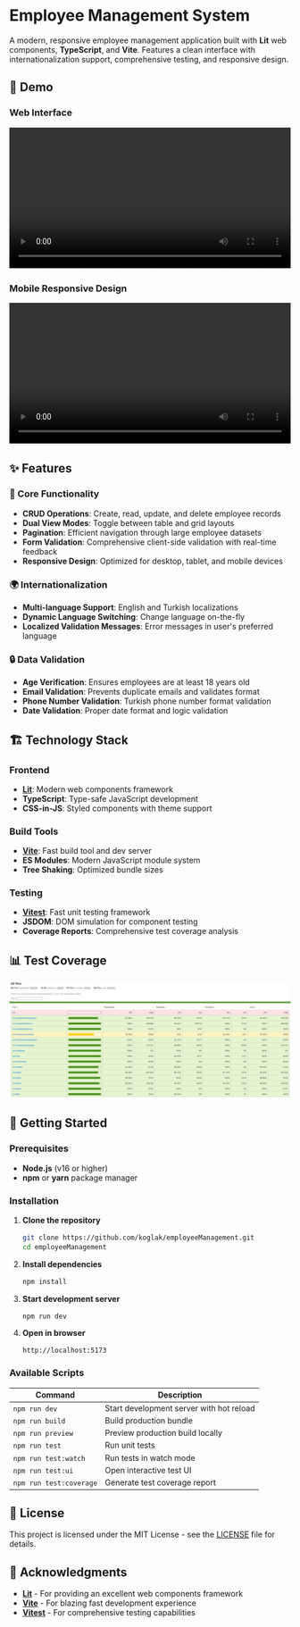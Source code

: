 # Employee Management System

A modern, responsive employee management application built with **Lit** web components, **TypeScript**, and **Vite**. Features a clean interface with internationalization support, comprehensive testing, and responsive design.

## 🎥 Demo

### Web Interface
<video width="100%" controls>
  <source src="public/web.mp4" type="video/mp4">
  Your browser does not support the video tag.
</video>

### Mobile Responsive Design
<video width="100%" controls>
  <source src="public/mobile.mp4" type="video/mp4">
  Your browser does not support the video tag.
</video>

## ✨ Features

### 🔧 Core Functionality
- **CRUD Operations**: Create, read, update, and delete employee records
- **Dual View Modes**: Toggle between table and grid layouts
- **Pagination**: Efficient navigation through large employee datasets
- **Form Validation**: Comprehensive client-side validation with real-time feedback
- **Responsive Design**: Optimized for desktop, tablet, and mobile devices

### 🌍 Internationalization
- **Multi-language Support**: English and Turkish localizations
- **Dynamic Language Switching**: Change language on-the-fly
- **Localized Validation Messages**: Error messages in user's preferred language

### 🔒 Data Validation
- **Age Verification**: Ensures employees are at least 18 years old
- **Email Validation**: Prevents duplicate emails and validates format
- **Phone Number Validation**: Turkish phone number format validation
- **Date Validation**: Proper date format and logic validation

## 🏗️ Technology Stack

### Frontend
- **[Lit](https://lit.dev/)**: Modern web components framework
- **TypeScript**: Type-safe JavaScript development
- **CSS-in-JS**: Styled components with theme support

### Build Tools
- **[Vite](https://vitejs.dev/)**: Fast build tool and dev server
- **ES Modules**: Modern JavaScript module system
- **Tree Shaking**: Optimized bundle sizes

### Testing
- **[Vitest](https://vitest.dev/)**: Fast unit testing framework
- **JSDOM**: DOM simulation for component testing
- **Coverage Reports**: Comprehensive test coverage analysis

## 📊 Test Coverage

![Test Coverage](public/coverage.png)

## 🚀 Getting Started

### Prerequisites
- **Node.js** (v16 or higher)
- **npm** or **yarn** package manager

### Installation

1. **Clone the repository**
   ```bash
   git clone https://github.com/koglak/employeeManagement.git
   cd employeeManagement
   ```

2. **Install dependencies**
   ```bash
   npm install
   ```

3. **Start development server**
   ```bash
   npm run dev
   ```

4. **Open in browser**
   ```
   http://localhost:5173
   ```

### Available Scripts

| Command | Description |
|---------|-------------|
| `npm run dev` | Start development server with hot reload |
| `npm run build` | Build production bundle |
| `npm run preview` | Preview production build locally |
| `npm run test` | Run unit tests |
| `npm run test:watch` | Run tests in watch mode |
| `npm run test:ui` | Open interactive test UI |
| `npm run test:coverage` | Generate test coverage report |

## 📄 License

This project is licensed under the MIT License - see the [LICENSE](LICENSE) file for details.

## 🙏 Acknowledgments

- **[Lit](https://lit.dev/)** - For providing an excellent web components framework
- **[Vite](https://vitejs.dev/)** - For blazing fast development experience
- **[Vitest](https://vitest.dev/)** - For comprehensive testing capabilities